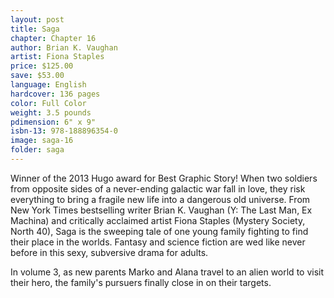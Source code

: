```yaml
---
layout: post
title: Saga
chapter: Chapter 16
author: Brian K. Vaughan
artist: Fiona Staples
price: $125.00
save: $53.00
language: English
hardcover: 136 pages
color: Full Color
weight: 3.5 pounds
pdimension: 6" x 9"
isbn-13: 978-188896354-0
image: saga-16
folder: saga
---
```


Winner of the 2013 Hugo award for Best Graphic Story! When two soldiers from opposite sides of a never-ending galactic war fall in love, they risk everything to bring a fragile new life into a dangerous old universe. From New York Times bestselling writer Brian K. Vaughan (Y: The Last Man, Ex Machina) and critically acclaimed artist Fiona Staples (Mystery Society, North 40), Saga is the sweeping tale of one young family fighting to find their place in the worlds. Fantasy and science fiction are wed like never before in this sexy, subversive drama for adults.

In volume 3, as new parents Marko and Alana travel to an alien world to visit their hero, the family's pursuers finally close in on their targets.